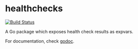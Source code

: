 healthchecks
============

[![Build Status](https://travis-ci.org/codahale/healthchecks.png?branch=master)](https://travis-ci.org/codahale/healthchecks)

A Go package which exposes health check results as expvars.

For documentation, check [godoc](http://godoc.org/github.com/codahale/healthchecks).

